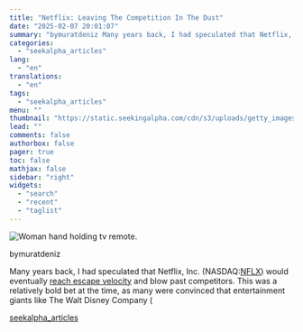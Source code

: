 ```yaml
---
title: "Netflix: Leaving The Competition In The Dust"
date: "2025-02-07 20:01:07"
summary: "bymuratdeniz Many years back, I had speculated that Netflix, Inc. (NASDAQ:NFLX) would eventually reach escape velocity and blow past competitors. This was a relatively bold bet at the time, as many were convinced that entertainment giants like The Walt Disney Company ("
categories:
  - "seekalpha_articles"
lang:
  - "en"
translations:
  - "en"
tags:
  - "seekalpha_articles"
menu: ""
thumbnail: "https://static.seekingalpha.com/cdn/s3/uploads/getty_images/2101122136/image_2101122136.jpg"
lead: ""
comments: false
authorbox: false
pager: true
toc: false
mathjax: false
sidebar: "right"
widgets:
  - "search"
  - "recent"
  - "taglist"
---
```


![Woman hand holding tv remote.](https://static.seekingalpha.com/cdn/s3/uploads/getty_images/2101122136/image_2101122136.jpg?io=getty-c-w750) 



bymuratdeniz



Many years back, I had speculated that Netflix, Inc. (NASDAQ:[NFLX](https://seekingalpha.com/symbol/NFLX "Netflix, Inc.")) would eventually [reach escape velocity](https://seekingalpha.com/article/4470978-netflix-is-reaching-escape-velocity "https://seekingalpha.com/article/4470978-netflix-is-reaching-escape-velocity") and blow past competitors. This was a relatively bold bet at the time, as many were convinced that entertainment giants like The Walt Disney Company (

[seekalpha_articles](https://seekingalpha.com/article/4756122-netflix-leaving-the-competition-in-the-dust)
